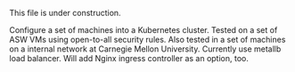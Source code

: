 This file is under construction.

Configure a set of machines into a Kubernetes cluster.  Tested on a set of ASW VMs using open-to-all security rules.  Also tested in a set of machines on a internal network at Carnegie Mellon University.  Currently use metallb load balancer.  Will add Nginx ingress controller as an option, too.

